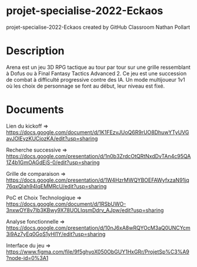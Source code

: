 # projet-specialise-2022-Eckaos
projet-specialise-2022-Eckaos created by GitHub Classroom
Nathan Pollart


# Description

Arena est un jeu 3D RPG tactique au tour par tour sur une grille ressemblant à Dofus ou à Final Fantasy Tactics Advanced 2. Ce jeu est une succession de combat à difficulté progressive contre des IA. Un mode multijoueur 1v1 où les choix de personnage se font au début, leur niveau est fixé.

# Documents


Lien du kickoff => https://docs.google.com/document/d/1K1FEzvJUoQ6R9rUO8DhuwYTyUVGavJOlEyzKUCjozKA/edit?usp=sharing

Recherche successive => https://docs.google.com/presentation/d/1n0b3ZrdcOtQRtNxdDvTAn4c95QA1Z4b1GmOAGdEjS-0/edit?usp=sharing

Grille de comparaison => https://docs.google.com/presentation/d/1W4HzrMWQYBOEFAWyfxzaN91jq76qxQIah94IqEMMRcU/edit?usp=sharing

PoC et Choix Technologique => https://docs.google.com/document/d/1RSbUWO-3nxwOY8v7Ib3KBwy9X78UOLIqsmDdrv_AJpw/edit?usp=sharing

Analyse fonctionnelle => https://docs.google.com/presentation/d/10nJ6xA8wRQYOcM3aQ0UNCYcm3i9Az7yEq0GoS1yHl1Y/edit?usp=sharing

Interface du jeu => https://www.figma.com/file/9f5ghyoX050ObGUY1HxGRr/ProjetSp%C3%A9?node-id=0%3A1


